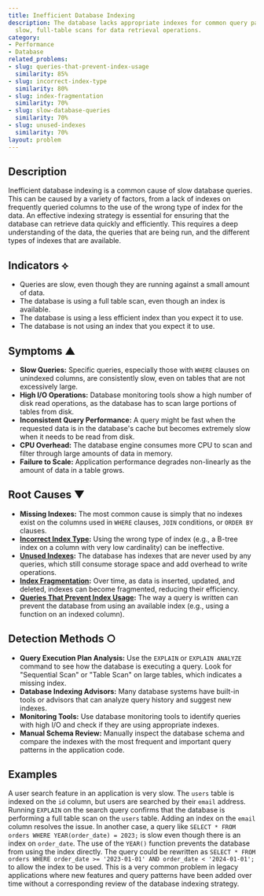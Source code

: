 ```yaml
---
title: Inefficient Database Indexing
description: The database lacks appropriate indexes for common query patterns, forcing
  slow, full-table scans for data retrieval operations.
category:
- Performance
- Database
related_problems:
- slug: queries-that-prevent-index-usage
  similarity: 85%
- slug: incorrect-index-type
  similarity: 80%
- slug: index-fragmentation
  similarity: 70%
- slug: slow-database-queries
  similarity: 70%
- slug: unused-indexes
  similarity: 70%
layout: problem
---
```


## Description
Inefficient database indexing is a common cause of slow database queries. This can be caused by a variety of factors, from a lack of indexes on frequently queried columns to the use of the wrong type of index for the data. An effective indexing strategy is essential for ensuring that the database can retrieve data quickly and efficiently. This requires a deep understanding of the data, the queries that are being run, and the different types of indexes that are available.

## Indicators ⟡
- Queries are slow, even though they are running against a small amount of data.
- The database is using a full table scan, even though an index is available.
- The database is using a less efficient index than you expect it to use.
- The database is not using an index that you expect it to use.

## Symptoms ▲

- **Slow Queries:** Specific queries, especially those with `WHERE` clauses on unindexed columns, are consistently slow, even on tables that are not excessively large.
- **High I/O Operations:** Database monitoring tools show a high number of disk read operations, as the database has to scan large portions of tables from disk.
- **Inconsistent Query Performance:** A query might be fast when the requested data is in the database's cache but becomes extremely slow when it needs to be read from disk.
- **CPU Overhead:** The database engine consumes more CPU to scan and filter through large amounts of data in memory.
- **Failure to Scale:** Application performance degrades non-linearly as the amount of data in a table grows.

## Root Causes ▼

- **Missing Indexes:** The most common cause is simply that no indexes exist on the columns used in `WHERE` clauses, `JOIN` conditions, or `ORDER BY` clauses.
- **[Incorrect Index Type](incorrect-index-type.md):** Using the wrong type of index (e.g., a B-tree index on a column with very low cardinality) can be ineffective.
- **[Unused Indexes](unused-indexes.md):** The database has indexes that are never used by any queries, which still consume storage space and add overhead to write operations.
- **[Index Fragmentation](index-fragmentation.md):** Over time, as data is inserted, updated, and deleted, indexes can become fragmented, reducing their efficiency.
- **[Queries That Prevent Index Usage](queries-that-prevent-index-usage.md):** The way a query is written can prevent the database from using an available index (e.g., using a function on an indexed column).

## Detection Methods ○

- **Query Execution Plan Analysis:** Use the `EXPLAIN` or `EXPLAIN ANALYZE` command to see how the database is executing a query. Look for "Sequential Scan" or "Table Scan" on large tables, which indicates a missing index.
- **Database Indexing Advisors:** Many database systems have built-in tools or advisors that can analyze query history and suggest new indexes.
- **Monitoring Tools:** Use database monitoring tools to identify queries with high I/O and check if they are using appropriate indexes.
- **Manual Schema Review:** Manually inspect the database schema and compare the indexes with the most frequent and important query patterns in the application code.

## Examples
A user search feature in an application is very slow. The `users` table is indexed on the `id` column, but users are searched by their `email` address. Running `EXPLAIN` on the search query confirms that the database is performing a full table scan on the `users` table. Adding an index on the `email` column resolves the issue. In another case, a query like `SELECT * FROM orders WHERE YEAR(order_date) = 2023;` is slow even though there is an index on `order_date`. The use of the `YEAR()` function prevents the database from using the index directly. The query could be rewritten as `SELECT * FROM orders WHERE order_date >= '2023-01-01' AND order_date < '2024-01-01';` to allow the index to be used. This is a very common problem in legacy applications where new features and query patterns have been added over time without a corresponding review of the database indexing strategy.